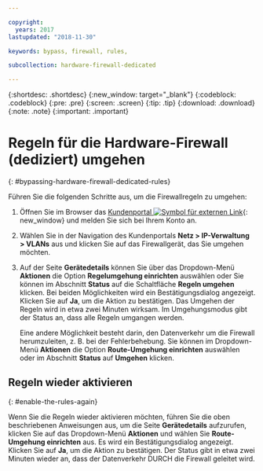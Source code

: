 ```yaml
---

copyright:
  years: 2017
lastupdated: "2018-11-30"

keywords: bypass, firewall, rules,

subcollection: hardware-firewall-dedicated

---
```


{:shortdesc: .shortdesc}
{:new_window: target="_blank"}
{:codeblock: .codeblock}
{:pre: .pre}
{:screen: .screen}
{:tip: .tip}
{:download: .download}
{:note: .note}
{:important: .important}

# Regeln für die Hardware-Firewall (dediziert) umgehen
{: #bypassing-hardware-firewall-dedicated-rules}

Führen Sie die folgenden Schritte aus, um die Firewallregeln zu umgehen:

1. Öffnen Sie im Browser das [Kundenportal ![Symbol für externen Link](../../icons/launch-glyph.svg "Symbol für externen Link")](https://control.softlayer.com/){: new_window} und melden Sie sich bei Ihrem Konto an.
2. Wählen Sie in der Navigation des Kundenportals **Netz > IP-Verwaltung > VLANs** aus und klicken Sie auf das Firewallgerät, das Sie umgehen möchten.
3. Auf der Seite **Gerätedetails** können Sie über das Dropdown-Menü **Aktionen** die Option **Regelumgehung einrichten** auswählen oder Sie können im Abschnitt **Status** auf die Schaltfläche **Regeln umgehen** klicken. Bei beiden Möglichkeiten wird ein Bestätigungsdialog angezeigt. Klicken Sie auf **Ja**, um die Aktion zu bestätigen. Das Umgehen der Regeln wird in etwa zwei Minuten wirksam. Im Umgehungsmodus gibt der Status an, dass alle Regeln umgangen werden.

	Eine andere Möglichkeit besteht darin, den Datenverkehr um die Firewall herumzuleiten, z. B. bei der Fehlerbehebung. Sie können im Dropdown-Menü **Aktionen** die Option **Route-Umgehung einrichten** auswählen oder im Abschnitt **Status** auf **Umgehen** klicken.

## Regeln wieder aktivieren
{: #enable-the-rules-again}

Wenn Sie die Regeln wieder aktivieren möchten, führen Sie die oben beschriebenen Anweisungen aus, um die Seite **Gerätedetails** aufzurufen, klicken Sie auf das Dropdown-Menü **Aktionen** und wählen Sie **Route-Umgehung einrichten** aus. Es wird ein Bestätigungsdialog angezeigt. Klicken Sie auf **Ja**, um die Aktion zu bestätigen. Der Status gibt in etwa zwei Minuten wieder an, dass der Datenverkehr DURCH die Firewall geleitet wird.
